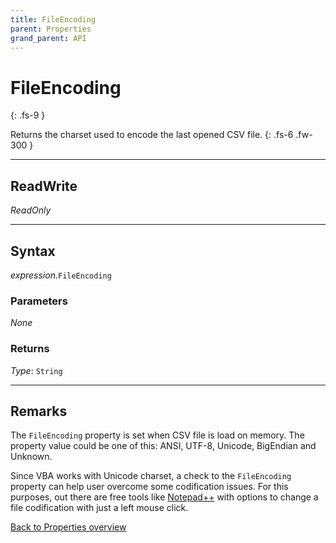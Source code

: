 ```yaml
---
title: FileEncoding
parent: Properties
grand_parent: API
---
```


# FileEncoding
{: .fs-9 }

Returns the charset used to encode the last opened CSV file.
{: .fs-6 .fw-300 }

---

## ReadWrite

_ReadOnly_

---

## Syntax

*expression*.`FileEncoding`

### Parameters

_None_

### Returns

*Type*: `String`

---

## Remarks

The `FileEncoding` property is set when CSV file is load on memory. The property value could be one of this: ANSI, UTF-8, Unicode, BigEndian and Unknown.

Since VBA works with Unicode charset, a check to the `FileEncoding` property can help user overcome some codification issues. For this purposes, out there are free tools like [Notepad++](https://npp-user-manual.org/docs/preferences/) with options to change a file codification with just a left mouse click.

[Back to Properties overview](https://ws-garcia.github.io/VBA-CSV-interface/api/properties/)